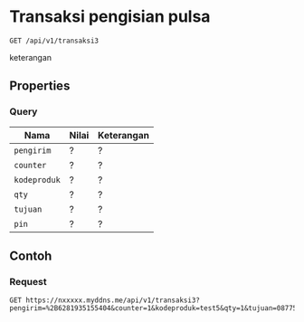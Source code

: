 # Transaksi pengisian pulsa
```http
GET /api/v1/transaksi3
```
keterangan
## Properties
### Query
Nama  | Nilai | Keterangan
--- | --- | ---
<code>pengirim</code> | ? | ?
<code>counter</code> | ? | ?
<code>kodeproduk</code> | ? | ?
<code>qty</code> | ? | ?
<code>tujuan</code> | ? | ?
<code>pin</code> | ? | ?

## Contoh

### Request
```http
GET https://nxxxxx.myddns.me/api/v1/transaksi3?pengirim=%2B6281935155404&counter=1&kodeproduk=test5&qty=1&tujuan=087758437457&pin=1234
```

